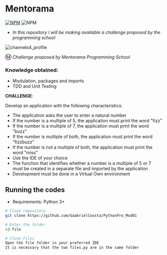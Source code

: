 
# Mentorama

[![NPM](https://img.shields.io/npm/l/react)](https://github.com/GaabrielCoosta/Changelle_HandTalk/blob/main/LICENSE)
![NPM](https://img.shields.io/static/v1?label=Python&message=3.10&color=<COLOR>&logo=python)

- *In this repository I will be making available a challenge proposed by the programming school*


![channels4_profile](https://user-images.githubusercontent.com/108695592/227055789-650ba70f-4843-48b9-8559-4de393d3447b.jpg)




Ⓜ️ *Challenge proposed by Mentorama Programming School*

### Knowledge obtained:
  - Modulation, packages and imports
  - TDD and Unit Testing
  
**CHALLENGE**:

Develop an application with the following characteristics:
  - The application asks the user to enter a natural number
  - If the number is a multiple of 5, the application must print the word "fizz"
  - If the number is a multiple of 7, the application must print the word "buzz"
  - If the number is multiple of both, the application must print the word "fizzbuzz"
  - If the number is not a multiple of both, the application must print the word "miss"
  - Use the IDE of your choice
  - The function that identifies whether a number is a multiple of 5 or 7 must be created in a separate file and imported by the application
  - Development must be done in a Virtual Own environment
  
  ## Running the codes
- Requirements: Python 3+

```bash
# Clone repository
git clone https://github.com/GaabrielCoosta/PythonPro_Mod01

# Enter the folder
cd file

# Clone Files
Open the file folder in your preferred IDE
It is necessary that the two files.py are in the same folder

```

